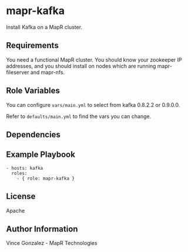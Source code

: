 mapr-kafka
========

Install Kafka on a MapR cluster.

Requirements
------------

You need a functional MapR cluster. You should know your zookeeper IP addresses, and you should install on nodes which are running mapr-fileserver and mapr-nfs.


Role Variables
--------------

You can configure `vars/main.yml` to select from kafka 0.8.2.2 or 0.9.0.0.

Refer to `defaults/main.yml` to find the vars you can change.

Dependencies
------------

Example Playbook
-------------------------

```
- hosts: kafka
  roles:
    - { role: mapr-kafka }
```


License
-------

Apache

Author Information
------------------

Vince Gonzalez - MapR Technologies
